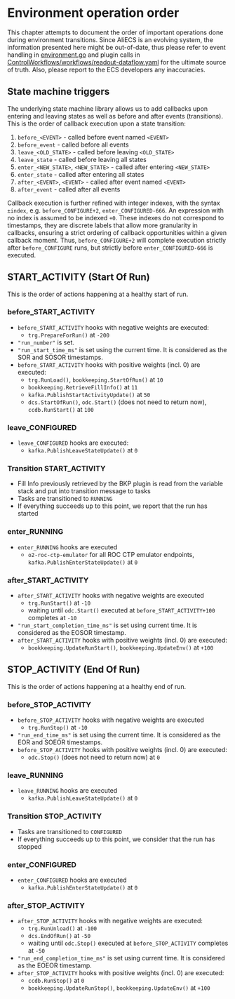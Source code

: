 # Environment operation order

This chapter attempts to document the order of important operations done during environment transitions.
Since AliECS is an evolving system, the information presented here might be out-of-date, thus please refer to event handling in [environment.go](https://github.com/AliceO2Group/Control/blob/master/core/environment/environment.go) and plugin calls in [ControlWorkflows/workflows/readout-dataflow.yaml](https://github.com/AliceO2Group/ControlWorkflows/blob/master/workflows/readout-dataflow.yaml) for the ultimate source of truth.
Also, please report to the ECS developers any inaccuracies.

## State machine triggers

The underlying state machine library allows us to add callbacks upon entering and leaving states as well as before and after events (transitions).
This is the order of callback execution upon a state transition:

1. `before_<EVENT>` - called before event named `<EVENT>`
2. `before_event` - called before all events
3. `leave_<OLD_STATE>` - called before leaving `<OLD_STATE>`
4. `leave_state` - called before leaving all states
5. `enter_<NEW_STATE>`, `<NEW_STATE>` - called after entering `<NEW_STATE>`
6. `enter_state` - called after entering all states
7. `after_<EVENT>`, `<EVENT>` - called after event named `<EVENT>`
8. `after_event` - called after all events

Callback execution is further refined with integer indexes, with the syntax `±index`, e.g. `before_CONFIGURE+2`, `enter_CONFIGURED-666`.
An expression with no index is assumed to be indexed `+0`. These indexes do not correspond to timestamps, they are discrete labels that allow more granularity in callbacks, ensuring a strict ordering of callback opportunities within a given callback moment.
Thus, `before_CONFIGURE+2` will complete execution strictly after `before_CONFIGURE` runs, but strictly before `enter_CONFIGURED-666` is executed.

## START_ACTIVITY (Start Of Run)

This is the order of actions happening at a healthy start of run.

### before_START_ACTIVITY

- `before_START_ACTIVITY` hooks with negative weights are executed:
  - `trg.PrepareForRun()` at `-200`
- `"run_number"` is set.
- `"run_start_time_ms"` is set using the current time. It is considered as the SOR and SOSOR timestamps.
- `before_START_ACTIVITY` hooks with positive weights (incl. 0) are executed:
  - `trg.RunLoad()`, `bookkeeping.StartOfRun()` at `10`
  - `bookkeeping.RetrieveFillInfo()` at `11`
  - `kafka.PublishStartActivityUpdate()` at `50`
  - `dcs.StartOfRun()`, `odc.Start()` (does not need to return now), `ccdb.RunStart()` at `100`

### leave_CONFIGURED

- `leave_CONFIGURED` hooks are executed:
  - `kafka.PublishLeaveStateUpdate()` at `0`

### Transition START_ACTIVITY

- Fill Info previously retrieved by the BKP plugin is read from the variable stack and put into transition message to tasks
- Tasks are transitioned to `RUNNING`
- If everything succeeds up to this point, we report that the run has started

### enter_RUNNING

- `enter_RUNNING` hooks are executed
  - `o2-roc-ctp-emulator` for all ROC CTP emulator endpoints, `kafka.PublishEnterStateUpdate()` at `0`

### after_START_ACTIVITY

- `after_START_ACTIVITY` hooks with negative weights are executed
  - `trg.RunStart()` at `-10`
  - waiting until `odc.Start()` executed at `before_START_ACTIVITY+100` completes at `-10`
- `"run_start_completion_time_ms"` is set using current time. It is considered as the EOSOR timestamp.
- `after_START_ACTIVITY` hooks with positive weights (incl. 0) are executed:
  - `bookkeeping.UpdateRunStart()`, `bookkeeping.UpdateEnv()` at `+100`

## STOP_ACTIVITY (End Of Run)

This is the order of actions happening at a healthy end of run.

### before_STOP_ACTIVITY

- `before_STOP_ACTIVITY` hooks with negative weights are executed
  - `trg.RunStop()` at `-10`
- `"run_end_time_ms"` is set using the current time. It is considered as the EOR and SOEOR timestamps.
- `before_STOP_ACTIVITY` hooks with positive weights (incl. 0) are executed:
  - `odc.Stop()` (does not need to return now) at `0`

### leave_RUNNING

- `leave_RUNNING` hooks are executed
  - `kafka.PublishLeaveStateUpdate()` at `0`

### Transition STOP_ACTIVITY

- Tasks are transitioned to `CONFIGURED`
- If everything succeeds up to this point, we consider that the run has stopped

### enter_CONFIGURED

- `enter_CONFIGURED` hooks are executed
  - `kafka.PublishEnterStateUpdate()` at `0`

### after_STOP_ACTIVITY

- `after_STOP_ACTIVITY` hooks with negative weights are executed:
  - `trg.RunUnload()` at `-100`
  - `dcs.EndOfRun()` at `-50`
  - waiting until `odc.Stop()` executed at `before_STOP_ACTIVITY` completes at `-50`
- `"run_end_completion_time_ms"` is set using current time. It is considered as the EOEOR timestamp.
- `after_STOP_ACTIVITY` hooks with positive weights (incl. 0) are executed:
  - `ccdb.RunStop()` at `0`
  - `bookkeeping.UpdateRunStop()`, `bookkeeping.UpdateEnv()` at `+100`
